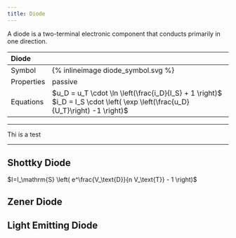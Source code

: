 ```yaml
---
title: Diode
---
```


<div class="definition">
A diode is a two-terminal electronic component that conducts primarily in one direction.
</div>



| Diode  |   |
|:-------------|:--------|
| Symbol | {% inlineimage diode_symbol.svg %} |
| Properties | passive |
| Equations | $u_D = u_T \cdot \ln \left(\frac{i_D}{I_S} + 1 \right)$ <br> $i_D = I_S \cdot \left( \exp \left(\frac{u_D}{U_T}\right) -1 \right)$ |



---- ----- -----
Thi  is a  test
---- ----- -----


Shottky Diode
--------------------
$I=I_\mathrm{S} \left( e^\frac{V_\text{D}}{n V_\text{T}} - 1 \right)$


Zener Diode
--------------------





Light Emitting Diode
--------------------
